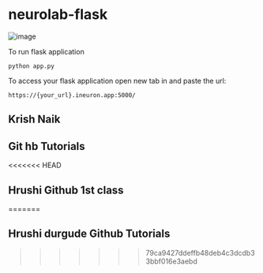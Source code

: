 # neurolab-flask

![image](https://user-images.githubusercontent.com/115451707/196919992-edcfea8b-e3f6-4f35-9398-43be66b5622d.png)


To run flask application 

```
python app.py
```


To access your flask application open new tab in and paste the url:
```
https://{your_url}.ineuron.app:5000/
```

## Krish Naik

## Git hb Tutorials

<<<<<<< HEAD
## Hrushi Github 1st class
=======
## Hrushi durgude Github Tutorials
>>>>>>> 79ca9427ddeffb48deb4c3dcdb33bbf016e3aebd
